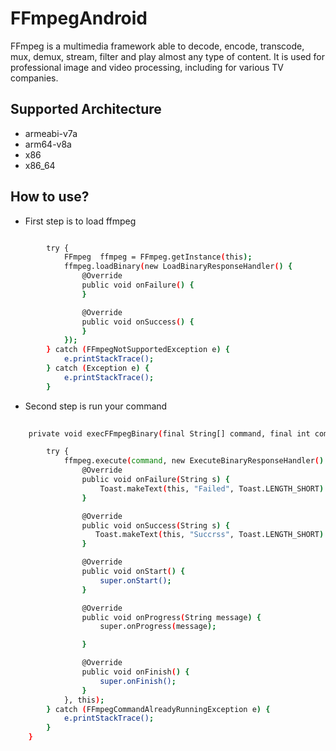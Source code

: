 # FFmpegAndroid

FFmpeg is a multimedia framework able to decode, encode, transcode, mux, demux, stream, filter and play almost any type of content. It is used for professional image and video processing, including for various TV companies.

## Supported Architecture
- armeabi-v7a
- arm64-v8a
- x86
- x86_64

## How to use?
- First step is to load ffmpeg

```sh

        try {
            FFmpeg  ffmpeg = FFmpeg.getInstance(this);
            ffmpeg.loadBinary(new LoadBinaryResponseHandler() {
                @Override
                public void onFailure() {
                }

                @Override
                public void onSuccess() {
                }
            });
        } catch (FFmpegNotSupportedException e) {
            e.printStackTrace();
        } catch (Exception e) {
            e.printStackTrace();
        }


```

- Second step is run your command

```sh
    
    private void execFFmpegBinary(final String[] command, final int commandNum) {

        try {
            ffmpeg.execute(command, new ExecuteBinaryResponseHandler() {
                @Override
                public void onFailure(String s) {
                    Toast.makeText(this, "Failed", Toast.LENGTH_SHORT).show();
                }

                @Override
                public void onSuccess(String s) {
                   Toast.makeText(this, "Succrss", Toast.LENGTH_SHORT).show();
                }

                @Override
                public void onStart() {
                    super.onStart();
                }

                @Override
                public void onProgress(String message) {
                    super.onProgress(message);

                }

                @Override
                public void onFinish() {
                    super.onFinish();
                }
            }, this);
        } catch (FFmpegCommandAlreadyRunningException e) {
            e.printStackTrace();
        }
    }


```
